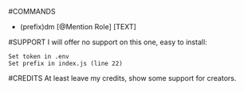 #COMMANDS
- (prefix)dm [@Mention Role] [TEXT]

#SUPPORT
I will offer no support on this one, easy to install:
```
Set token in .env
Set prefix in index.js (line 22)
```

#CREDITS
At least leave my credits, show some support for creators.